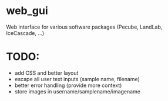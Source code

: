 # web_gui

Web interface for various software packages (Pecube, LandLab, IceCascade, ...)

# TODO:
- add CSS and better layout
- escape all user text inputs (sample name, filename)
- better error handling (provide more context)
- store images in username/samplename/imagename
